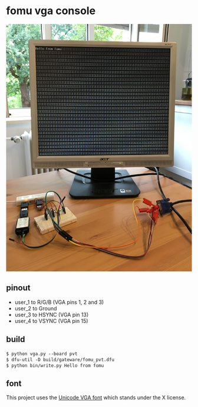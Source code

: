 # fomu vga console

![demo](https://raw.githubusercontent.com/hinzundcode/fomu-vga-console/master/demo.jpg)

## pinout

* user_1 to R/G/B (VGA pins 1, 2 and 3)
* user_2 to Ground
* user_3 to HSYNC (VGA pin 13) 
* user_4 to VSYNC (VGA pin 15)

## build

```
$ python vga.py --board pvt
$ dfu-util -D build/gateware/fomu_pvt.dfu
$ python bin/write.py Hello from fomu
```

## font

This project uses the [Unicode VGA font](http://www.inp.nsk.su./~bolkhov/files/fonts/univga/) which stands under the X license.
